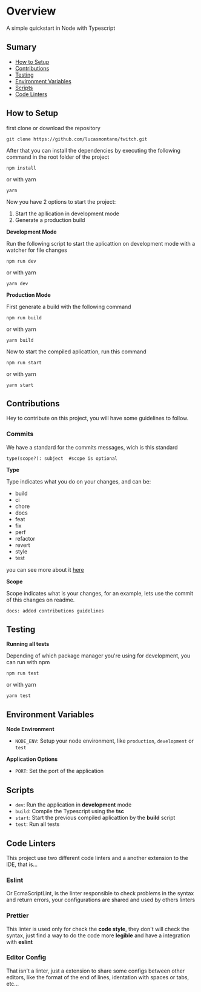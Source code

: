 # Overview

A simple quickstart in Node with Typescript

## Sumary

- [How to Setup](#how-to-setup)
- [Contributions](#contributions)
- [Testing](#testing)
- [Environment Variables](#environment-variables)
- [Scripts](#scripts)
- [Code Linters](#code-linters)

## How to Setup

first clone or download the repository

```
git clone https://github.com/lucasmontano/twitch.git
```

After that you can install the dependencies by executing the following command in the root folder of the project

```
npm install
```

or with yarn

```
yarn
```

Now you have 2 options to start the project:

1. Start the apllication in development mode
2. Generate a production build

**Development Mode**

Run the following script to start the aplicattion on development mode with a watcher for file changes

```
npm run dev
```

or with yarn

```
yarn dev
```

**Production Mode**

First generate a build with the following command

```
npm run build
```

or with yarn

```
yarn build
```

Now to start the compiled aplicattion, run this command

```
npm run start
```

or with yarn

```
yarn start
```

## Contributions

Hey to contribute on this project, you will have some guidelines to follow.

### Commits

We have a standard for the commits messages, wich is this standard

```
type(scope?): subject  #scope is optional
```

**Type**

Type indicates what you do on your changes, and can be:

- build
- ci
- chore
- docs
- feat
- fix
- perf
- refactor
- revert
- style
- test

you can see more about it [here](https://www.conventionalcommits.org/en/v1.0.0/)

**Scope**

Scope indicates what is your changes, for an example, lets use the commit of this changes on readme.

```
docs: added contributions guidelines
```

## Testing

**Running all tests**

Depending of which package manager you're using for development, you can run with npm

```
npm run test
```

or with yarn

```
yarn test
```

## Environment Variables

**Node Environment**

- `NODE_ENV`: Setup your node environment, like `production`, `development` or `test`

**Application Options**

- `PORT`: Set the port of the application

## Scripts

- `dev`: Run the application in **development** mode
- `build`: Compile the Typescript using the **tsc**
- `start`: Start the previous compiled aplicattion by the **build** script
- `test`: Run all tests

## Code Linters

This project use two different code linters and a another
extension to the IDE, that is...

### Eslint

Or EcmaScriptLint, is the linter responsible to check problems in the syntax and return errors, your configurations are shared and used by others linters

### Prettier

This linter is used only for check the **code style**, they don't will check the syntax, just find a way to do the code more **legible** and have a integration with **eslint**

### Editor Config

That isn't a linter, just a extension to share some configs between other editors, like the format of the end of lines, identation with spaces or tabs, etc...
